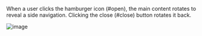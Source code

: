 When a user clicks the hamburger icon (#open), the main content rotates to reveal a side navigation. Clicking the close (#close) button rotates it back.


![image](https://github.com/user-attachments/assets/8bdf95fd-7234-435e-8608-9400e1f802dd)





